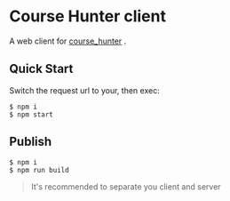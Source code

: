 # Course Hunter client
A web client for [course_hunter](https://github.com/dashMrl/course_hunter) .

## Quick Start 
Switch the request url to your, then exec:
```shell
$ npm i
$ npm start
```

## Publish 
```shell
$ npm i
$ npm run build
``` 
> It's recommended to separate you client and server